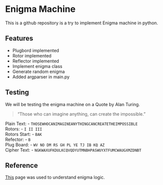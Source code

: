 # Enigma Machine

This is a github repository is a try to implement Enigma machine in python.

## Features
- Plugbord implemented
- Rotor implemented
- Reflector implemented
- Implement enigma class
- Generate random enigma
- Added argparser in main.py

## Testing

We will be testing the enigma machine on a Quote by Alan Turing.

> “Those who can imagine anything, can create the impossible.”


Plain Text: - `THOSEWHOCANIMAGINEANYTHINGCANCREATETHEIMPOSSIBLE`<br>
Rotors: - `I II III`<br>
Rotors Start: - `BAK`<br>
Refector: - `B`<br>
Plug Board: - `WV NO DM RS GH PL YE TJ IB KQ AZ`<br>
Cipher Text: - `NGKWAXUFKDULKCQVQDYUTMNBHPASWUYXTFUMCWAUGXMZDNBT`


## Reference

[This](https://piotte13.github.io/enigma-cipher/) page was used to understand enigma logic.